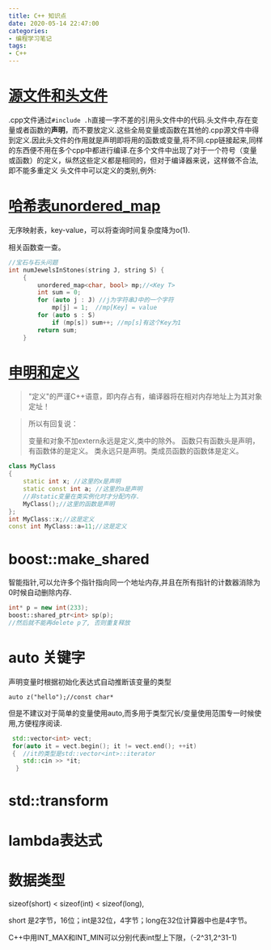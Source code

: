 ```yaml
---
title: C++ 知识点
date: 2020-05-14 22:47:00
categories:
- 编程学习笔记
tags:
- C++
---
```


# [源文件和头文件](https://www.cnblogs.com/xxcn/p/10930105.html)

.cpp文件通过`#include .h`直接一字不差的引用头文件中的代码.头文件中,存在变量或者函数的**声明**，而不要放定义.这些全局变量或函数在其他的.cpp源文件中得到定义.因此头文件的作用就是声明即将用的函数或变量,将不同.cpp链接起来,同样的东西便不用在多个cpp中都进行编译.在多个文件中出现了对于一个符号（变量或函数）的定义，纵然这些定义都是相同的，但对于编译器来说，这样做不合法,即不能多重定义
头文件中可以定义的类别,例外:



# [哈希表unordered_map](https://www.jianshu.com/p/4e64fce04a38)

无序映射表，key-value，可以将查询时间复杂度降为o(1).

相关函数查一查。

```c++
//宝石与石头问题
int numJewelsInStones(string J, string S) {
    {
        unordered_map<char, bool> mp;//<Key T>
        int sum = 0;
        for (auto j : J) //j为字符串J中的一个字符
            mp[j] = 1;	//mp[Key] = value
        for (auto s : S)
            if (mp[s]) sum++; //mp[s]有这个Key为1
        return sum;
    }
```

# [申明和定义](https://www.cnblogs.com/frankfang/archive/2011/05/02/2034393.html)

> "定义"的严谨C++语意，即内存占有，编译器将在相对内存地址上为其对象定址！

> 所以有回复说：
>
> 变量和对象不加extern永远是定义,类中的除外。
> 函数只有函数头是声明，有函数体的是定义。
> 类永远只是声明。类成员函数的函数体是定义。

```C++
class MyClass
{
    static int x; //这里的x是声明
    static const int a; //这里的a是声明
    //非static变量在类实例化时才分配内存.
    MyClass();//这里的函数是声明
};
int MyClass::x;//这是定义
const int MyClass::a=11;//这是定义
```



# boost::make_shared

智能指针,可以允许多个指针指向同一个地址内存,并且在所有指针的计数器消除为0时候自动删除内存.

```C++
int* p = new int(233);
boost::shared_ptr<int> sp(p);
//然后就不能再delete p了, 否则重复释放
```

# auto 关键字

声明变量时根据初始化表达式自动推断该变量的类型

`auto z("hello");//const char*`

但是不建议对于简单的变量使用auto,而多用于类型冗长/变量使用范围专一时候使用,方便程序阅读.

```C++
 std::vector<int> vect; 
 for(auto it = vect.begin(); it != vect.end(); ++it)
 {  //it的类型是std::vector<int>::iterator
    std::cin >> *it;
  }
```

# std::transform

# lambda表达式

# 数据类型

sizeof(short) < sizeof(int) < sizeof(long),

short 是2字节，16位；int是32位，4字节；long在32位计算器中也是4字节。

C++中用INT_MAX和INT_MIN可以分别代表int型上下限，（-2^31,2^31-1)

